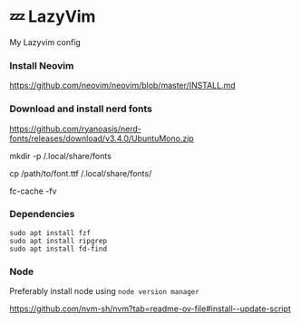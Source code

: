 # 💤 LazyVim

My Lazyvim config

### Install Neovim 
https://github.com/neovim/neovim/blob/master/INSTALL.md

### Download and install nerd fonts

https://github.com/ryanoasis/nerd-fonts/releases/download/v3.4.0/UbuntuMono.zip

mkdir -p  /.local/share/fonts

cp /path/to/font.ttf  /.local/share/fonts/

fc-cache -fv



### Dependencies

```
sudo apt install fzf
sudo apt install ripgrep
sudo apt install fd-find
```


### Node
Preferably install node using `node version manager`

https://github.com/nvm-sh/nvm?tab=readme-ov-file#install--update-script





